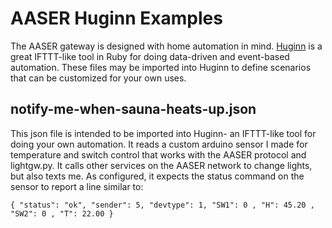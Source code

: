AASER Huginn Examples
=====================
The AASER gateway is designed with home automation in mind.  [Huginn](https://github.com/cantino/huginn) is a great IFTTT-like tool in Ruby for doing data-driven and event-based automation.  These files may be imported into Huginn to define scenarios that can be customized for your own uses. 

notify-me-when-sauna-heats-up.json
----------------------------------
This json file is intended to be imported into Huginn- an IFTTT-like tool for doing your own automation.  It reads a custom arduino sensor I made for temperature and switch control that works with the AASER protocol and lightgw.py.  It calls other services on the AASER network to change lights, but also texts me.  As configured, it expects the status command on the sensor to report a line similar to:

```{ "status": "ok", "sender": 5, "devtype": 1, "SW1": 0 , "H": 45.20 , "SW2": 0 , "T": 22.00 }```


